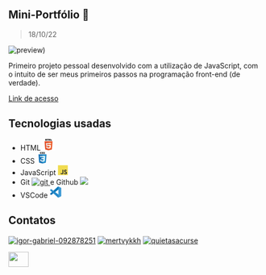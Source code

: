 ## Mini-Portfólio 🎫

> 18/10/22

![preview)](https://user-images.githubusercontent.com/115585523/196561243-d0c7a347-fa2d-4fc8-af04-85a6f9211970.png)

Primeiro projeto pessoal desenvolvido com a utilização de JavaScript, com o intuito de ser meus primeiros passos na programação front-end (de verdade).

[Link de acesso](https://euigor.github.io/projeto-mini-portfolio/)

## Tecnologias usadas 

- HTML <a href="https://www.w3.org/html/" target="_blank" rel="noreferrer"> <img src="https://raw.githubusercontent.com/devicons/devicon/master/icons/html5/html5-original-wordmark.svg" alt="html5" width="23" height="23"/> </a>
- CSS <a href="https://www.w3schools.com/css/" target="_blank" rel="noreferrer"> <img src="https://raw.githubusercontent.com/devicons/devicon/master/icons/css3/css3-original-wordmark.svg" alt="css3" width="23" height="23"/> </a>
- JavaScript  <a href="https://developer.mozilla.org/en-US/docs/Web/JavaScript" target="_blank" rel="noreferrer"> <img src="https://raw.githubusercontent.com/devicons/devicon/master/icons/javascript/javascript-original.svg" alt="javascript" width="20" height="20"/> </a>
- Git <a href="https://git-scm.com/" target="_blank" rel="noreferrer"> <img src="https://www.vectorlogo.zone/logos/git-scm/git-scm-icon.svg" alt="git" width="23" height="23"/> </a> e Github <a href="https://github.com/" target="_blank" rel="noreferrer"> <img src="https://user-images.githubusercontent.com/115585523/196563808-197ace72-c0b0-447f-8123-a4e61f3feb1a.png" width="23"/> </a>
- VSCode <a href="https://code.visualstudio.com" target="_blank" rel="noreferrer"><img src="https://github.com/devicons/devicon/blob/master/icons/vscode/vscode-original.svg" alt="vscode" width="23" height="23"/> </a>

## Contatos

<a href="https://linkedin.com/in/igor-gabriel-092878251" target="blank"><img align="center" src="https://raw.githubusercontent.com/rahuldkjain/github-profile-readme-generator/master/src/images/icons/Social/linked-in-alt.svg" alt="igor-gabriel-092878251" height="30" width="40" /></a>
<a href="https://www.instagram.com/astharof/" target="blank"><img align="center" src="https://raw.githubusercontent.com/rahuldkjain/github-profile-readme-generator/master/src/images/icons/Social/instagram.svg" alt="mertvykkh" height="30" width="40" /></a>
<a href="https://twitter.com/quietasacurse" target="blank"><img align="center" src="https://raw.githubusercontent.com/rahuldkjain/github-profile-readme-generator/master/src/images/icons/Social/twitter.svg" alt="quietasacurse" height="30" width="40" /></a>

<a href = "mailto:igorgabrielcardosodejesus@gmail.com"><img src="https://github.com/simple-icons/simple-icons/blob/develop/icons/gmail.svg"  height="30" width="40"></a>
  
  
  
